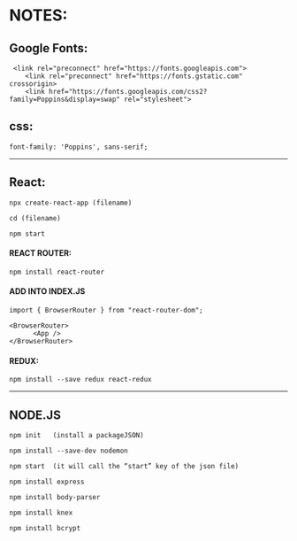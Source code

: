 # **NOTES:**
## Google Fonts:

```
 <link rel="preconnect" href="https://fonts.googleapis.com">
    <link rel="preconnect" href="https://fonts.gstatic.com" crossorigin>
    <link href="https://fonts.googleapis.com/css2?family=Poppins&display=swap" rel="stylesheet">

```

## css:
    font-family: 'Poppins', sans-serif;

***
## React:

```
npx create-react-app (filename)

cd (filename)

npm start

```

#### REACT ROUTER:
```
npm install react-router
```

#### ADD INTO INDEX.JS
```
import { BrowserRouter } from "react-router-dom"; 

<BrowserRouter>
      <App />
</BrowserRouter>
```

#### REDUX:
```
npm install --save redux react-redux
```
***


## NODE.JS

```
npm init   (install a packageJSON)

npm install --save-dev nodemon

npm start  (it will call the “start” key of the json file)

npm install express

npm install body-parser

npm install knex

npm install bcrypt
```